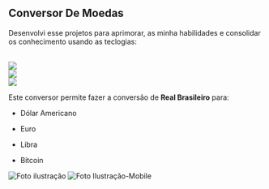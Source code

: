 <h2> Conversor De Moedas </h4>
<p> Desenvolvi esse projetos para aprimorar, as minha habilidades e consolidar os conhecimento usando as teclogias: </p>
<br>
    <img src="https://img.shields.io/badge/HTML5-E34F26?style=for-the-badge&logo=html5&logoColor=white" >
<br>
    <img src="https://img.shields.io/badge/CSS3-1572B6?style=for-the-badge&logo=css3&logoColor=white" >
<br>
    <img src="https://img.shields.io/badge/JavaScript-F7DF1E?style=for-the-badge&logo=javascript&logoColor=black ">
<br>
   <p>Este conversor permite fazer a conversão de <b> Real Brasileiro</b> para:
     
  - Dólar Americano
     
  - Euro

  - Libra
    
  - Bitcoin
</p>
   <img src="https://github.com/user-attachments/assets/e2b02e7d-795a-48e1-a8a3-9c3b74db4697" alt="Foto ilustração"  >
   
   <img   src="https://github.com/user-attachments/assets/60bc7706-c3c6-4bce-b492-f02589f1c6c0" alt="Foto Ilustração-Mobile" >
